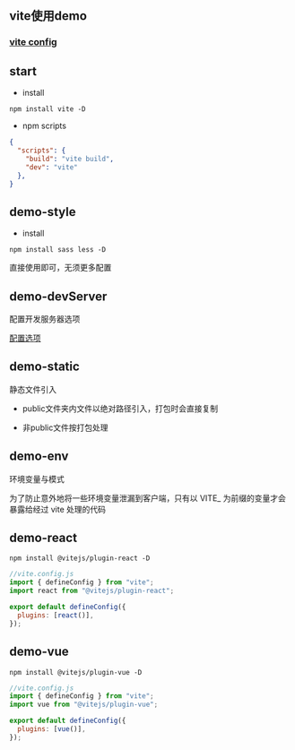 ## vite使用demo

### [vite config](https://cn.vitejs.dev/config/)

## start

- install

```shell
npm install vite -D
```

- npm scripts
```json
{
  "scripts": {
    "build": "vite build",
    "dev": "vite"
  },
}
```

## demo-style

- install

```shell
npm install sass less -D
```

直接使用即可，无须更多配置

## demo-devServer

配置开发服务器选项

[配置选项](https://cn.vitejs.dev/config/server-options.html#server-https)

## demo-static

静态文件引入

- public文件夹内文件以绝对路径引入，打包时会直接复制

- 非public文件按打包处理

## demo-env

环境变量与模式

为了防止意外地将一些环境变量泄漏到客户端，只有以 VITE_ 为前缀的变量才会暴露给经过 vite 处理的代码

## demo-react

```
npm install @vitejs/plugin-react -D
```

```js
//vite.config.js
import { defineConfig } from "vite";
import react from "@vitejs/plugin-react";

export default defineConfig({
  plugins: [react()],
});
```

## demo-vue

```
npm install @vitejs/plugin-vue -D
```

```js
//vite.config.js
import { defineConfig } from "vite";
import vue from "@vitejs/plugin-vue";

export default defineConfig({
  plugins: [vue()],
});
```


